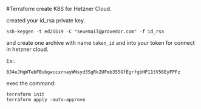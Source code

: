 #Terraform create K8S for Hetzner Cloud.

created your id_rsa private key. 
```
ssh-keygen -t ed25519 -C "seuemail@provedor.com" -f id_rsa
```
and create one archive with name `token_id` and into your token for connect in hetzner cloud.

Ex:.

```
8J4eJHgWTebFBubgwccxrnayWWsyd3SgRk2UFmb355GfEgrfgbHP11tV56EyFPFz
```

exec the command: 
```
terraform init
terraform apply -auto-approve
```

